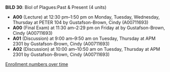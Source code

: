 **BILD 30**: Biol of Plagues:Past & Present (4 units)

- **A00** (Lecture) at 12:30 pm–1:50 pm on Monday, Tuesday, Wednesday, Thursday at PETER 104 by Gustafson-Brown, Cindy (A00711693)
- **A00** (Final Exam) at 11:30 am–2:29 pm on Friday at   by Gustafson-Brown, Cindy (A00711693)
- **A01** (Discussion) at 9:00 am–9:50 am on Tuesday, Thursday at APM 2301 by Gustafson-Brown, Cindy (A00711693)
- **A02** (Discussion) at 10:00 am–10:50 am on Tuesday, Thursday at APM 2301 by Gustafson-Brown, Cindy (A00711693)

[Enrollment numbers over time](./BILD30.tsv)
